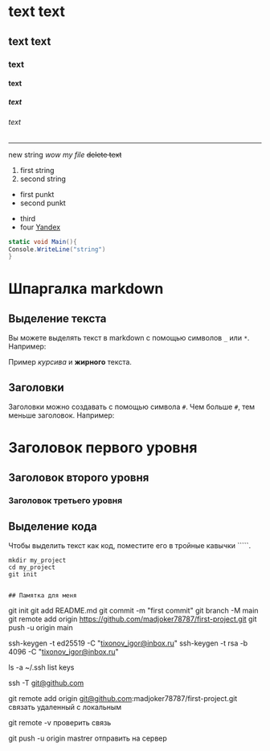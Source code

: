 # text  text

## text text

### text

#### text

##### text

###### text

---


new string *wow my file*  ~~delete text~~

1. first string
2. second string

* first punkt
* second punkt
- third
- four
[Yandex](https://yandex.ru "this title yandex")

```c#
static void Main(){
Console.WriteLine("string")
}
```

# Шпаргалка markdown

## Выделение текста

Вы можете выделять текст в markdown с помощью символов `_` или `*`. Например:

Пример _курсива_ и **жирного** текста.

## Заголовки

Заголовки можно создавать с помощью символа `#`. Чем больше `#`, тем меньше заголовок. Например:

# Заголовок первого уровня
## Заголовок второго уровня
### Заголовок третьего уровня

## Выделение кода

Чтобы выделить текст как код, поместите его в тройные кавычки `````. 

```
mkdir my_project
cd my_project
git init


## Памятка для меня

```
git init
git add README.md
git commit -m "first commit"
git branch -M main
git remote add origin https://github.com/madjoker78787/first-project.git
git push -u origin main

ssh-keygen -t ed25519 -C "tixonov_igor@inbox.ru"
ssh-keygen -t rsa -b 4096 -C "tixonov_igor@inbox.ru"

ls -a ~/.ssh list keys

ssh -T git@github.com


git remote add origin git@github.com:madjoker78787/first-project.git связать удаленный с локальным
 
git remote -v проверить связь
 
 
git push -u origin mastrer отправить на сервер
